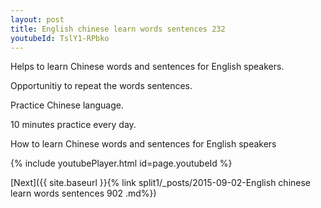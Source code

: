 ```yaml
---
layout: post
title: English chinese learn words sentences 232 
youtubeId: TslY1-RPbko
---
```

 
 
Helps to learn Chinese words and sentences for English speakers.

Opportunitiy to repeat the words sentences. 

Practice Chinese language. 
 
10 minutes practice every day. 
 
How to learn Chinese words and sentences for English speakers 
 
{% include youtubePlayer.html id=page.youtubeId %}
 
 
[Next]({{ site.baseurl }}{% link  split1/_posts/2015-09-02-English chinese learn words sentences 902 .md%})
 

